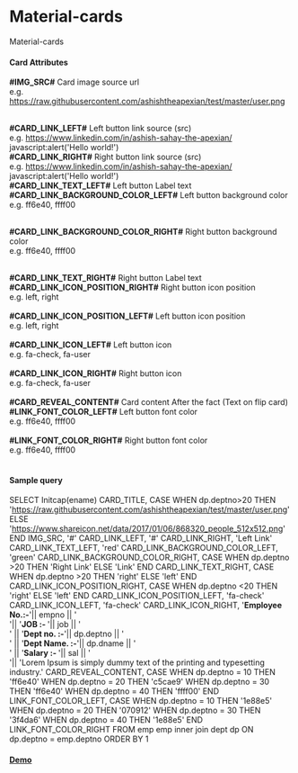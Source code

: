 # Material-cards
Material-cards

<h4>Card Attributes</h4>

<b>#IMG_SRC#</b> Card image source url <br>
e.g. https://raw.githubusercontent.com/ashishtheapexian/test/master/user.png <br><br>

<b>#CARD_LINK_LEFT#</b> Left button link source (src)<br>
e.g. https://www.linkedin.com/in/ashish-sahay-the-apexian/ <br>
javascript:alert('Hello world!')<br>
<b>#CARD_LINK_RIGHT#</b> Right button link source (src)<br>
e.g. https://www.linkedin.com/in/ashish-sahay-the-apexian/ <br>
javascript:alert('Hello world!')<br>
<b>#CARD_LINK_TEXT_LEFT#</b> Left button Label text<br>
<b>#CARD_LINK_BACKGROUND_COLOR_LEFT#</b> Left button background color <br>
e.g. ff6e40, ffff00<br><br>

<b>#CARD_LINK_BACKGROUND_COLOR_RIGHT#</b> Right button background color<br>
e.g. ff6e40, ffff00<br><br>
 
<b>#CARD_LINK_TEXT_RIGHT#</b> Right button Label text<br>
<b>#CARD_LINK_ICON_POSITION_RIGHT#</b> Right button icon position <br>
e.g. left, right<br><br>
<b>#CARD_LINK_ICON_POSITION_LEFT#</b> Left button icon position <br>
e.g. left, right<br><br>
<b>#CARD_LINK_ICON_LEFT#</b> Left button icon<br>
e.g. fa-check, fa-user<br><br>
<b>#CARD_LINK_ICON_RIGHT#</b> Right button icon<br>
e.g. fa-check, fa-user<br><br>
<b>#CARD_REVEAL_CONTENT#</b> Card content After the fact (Text on flip card)<br>
<b>#LINK_FONT_COLOR_LEFT#</b> Left button font color <br>
e.g. ff6e40, ffff00<br><br>
<b>#LINK_FONT_COLOR_RIGHT#</b> Right button font color <br>
e.g. ff6e40, ffff00<br><br>

<h4>Sample query</h4>

SELECT Initcap(ename) CARD_TITLE, 
       CASE WHEN dp.deptno>20 THEN 
			'https://raw.githubusercontent.com/ashishtheapexian/test/master/user.png' 
        ELSE 
			'https://www.shareicon.net/data/2017/01/06/868320_people_512x512.png' 
		END IMG_SRC, 
		'#' CARD_LINK_LEFT, 
		'#' CARD_LINK_RIGHT, 
		'Left Link' CARD_LINK_TEXT_LEFT, 
		'red' CARD_LINK_BACKGROUND_COLOR_LEFT, 
		'green' CARD_LINK_BACKGROUND_COLOR_RIGHT, 
		CASE WHEN dp.deptno >20 THEN 'Right Link' 
			ELSE 'Link' END  CARD_LINK_TEXT_RIGHT, 
		CASE WHEN dp.deptno >20 THEN 'right' 
			ELSE 'left' END CARD_LINK_ICON_POSITION_RIGHT, 
		CASE WHEN dp.deptno <20 THEN 'right' 
			ELSE 'left' END CARD_LINK_ICON_POSITION_LEFT, 
		'fa-check' CARD_LINK_ICON_LEFT, 
		'fa-check' CARD_LINK_ICON_RIGHT, 
		'<b>Employee No.:-</b>'|| empno || ' <br> '|| 
		'<b>JOB :- </b>'|| job || ' <br> ' || 
		'<b>Dept no. :-</b>'|| dp.deptno || ' <br> ' || 
		'<b>Dept Name. :-</b>'|| dp.dname || ' <br> ' || 
		'<b>Salary :- </b>'|| sal || ' <br> '|| 
		'Lorem Ipsum is simply dummy text of the printing and typesetting industry.' 
		CARD_REVEAL_CONTENT, 
		CASE WHEN dp.deptno = 10 THEN 'ff6e40' 
		WHEN dp.deptno = 20 THEN 'c5cae9' 
		WHEN dp.deptno = 30 THEN 'ff6e40' 
		WHEN dp.deptno = 40 THEN 'ffff00' 
		END 
		LINK_FONT_COLOR_LEFT, 
		CASE WHEN dp.deptno = 10 THEN '1e88e5' 
		WHEN dp.deptno = 20 THEN '070912' 
		WHEN dp.deptno = 30 THEN '3f4da6' 
		WHEN dp.deptno = 40 THEN '1e88e5' 
		END 
		LINK_FONT_COLOR_RIGHT 
FROM emp emp 
inner join dept dp 
ON dp.deptno = emp.deptno 
ORDER BY 1


<a href ="https://apex.oracle.com/pls/apex/f?p=65172:10:701905050043074:::::"> <h4>Demo</h4></a>
